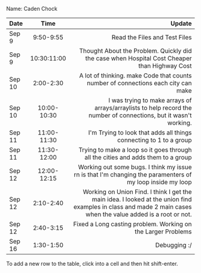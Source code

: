 Name: Caden Chock

| Date   |    Time     |                                                                                                                                                        Update |
|:-------|:-----------:|--------------------------------------------------------------------------------------------------------------------------------------------------------------:|
| Sep 9  |  9:50-9:55  |                                                                                                                                 Read the Files and Test Files |
| Sep 9  | 10:30:11:00 |                                                                  Thought About the Problem. Quickly did the case when Hospital Cost Cheaper than Highway Cost |
| Sep 10 |  2:00-2:30  |                                                                             A lot of thinking. make Code that counts number of connections each city can make |
| Sep 10 | 10:00-10:30 |                                             I was trying to make arrays of arrays/arraylists to help record the number of connections, but it wasn't working. |
| Sep 11 | 11:00-11:30 |                                                                                            I'm Trying to look that adds all things connecting to 1 to a group |
| Sep 11 | 11:30-12:00 |                                                                              Trying to make a loop so it goes through all the cities and adds them to a group |
| Sep 12 | 12:00-12:15 |                                                     Working out some bugs. I think my issue rn is that I'm changing the paramenters of my loop inside my loop |
| Sep 12 |  2:10-2:40  | Working on Union Find. I think I get the main idea. I looked at the union find examples in class and made 2 main cases when the value added is a root or not. |
| Sep 12 |  2:40-3:15  |                                                                                                  Fixed a Long casting problem. Working on the Larger Problems |
| Sep 16 |  1:30-1:50  |                                                                                                                                                  Debugging :/ |


To add a new row to the table, click into a cell and then hit shift-enter.